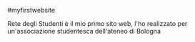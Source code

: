 #myfirstwebsite

Rete degli Studenti è il mio primo sito web, l'ho realizzato per un'associazione studentesca dell'ateneo di Bologna

